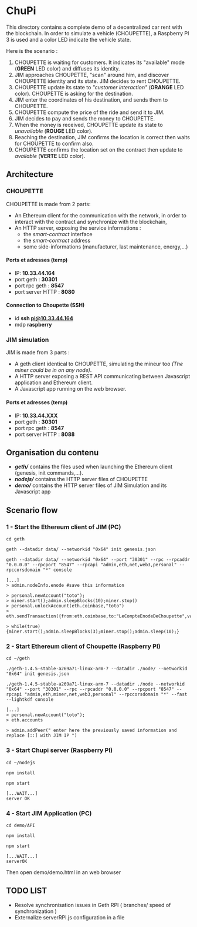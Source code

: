 # ChuPi

This directory contains a complete demo of a decentralized car rent with the blockchain.
In order to simulate a vehicle (CHOUPETTE), a Raspberry PI 3 is used and a color LED indicate the vehicle state.

Here is the scenario :

1. CHOUPETTE is waiting for customers. It indicates its "available" mode (**GREEN** LED color) and diffuses its identity.
2. JIM approaches CHOUPETTE, "scan" around him, and discover CHOUPETTE identity and its state. JIM decides to rent CHOUPETTE.
3. CHOUPETTE update its state to *"customer interaction"* (**ORANGE** LED color). CHOUPETTE is asking for the destination.
4. JIM enter the coordinates of his destination, and sends them to CHOUPETTE.
5. CHOUPETTE compute the price of the ride and send it to JIM.
6. JIM decides to pay and sends the money to CHOUPETTE.
7. When the money is received, CHOUPETTE update its state to *unavailable* (**ROUGE** LED color).
8. Reaching the destination, JIM confirms the location is correct then waits for CHOUPETTE to confirm also.
9. CHOUPETTE confirms the location set on the contract then update to *available* (**VERTE** LED color).

## Architecture
### CHOUPETTE

CHOUPETTE is made from 2 parts:

* An Ethereum client for the communication with the network, in order to interact with the contract and synchronize with the blockchain,
* An HTTP server, exposing the service informations :
    * the *smart-contract* interface
    * the *smart-contract* address
    * some side-informations (manufacturer, last maintenance, energy,...)

#### Ports et adresses (temp)
* IP: **10.33.44.164**
* port geth : **30301**
* port rpc geth : **8547**
* port server HTTP : **8080**

#### Connection to Choupette (SSH)
* id **ssh pi@10.33.44.164**
* mdp **raspberry**



### JIM simulation

JIM is made from 3 parts :

* A geth client identical to CHOUPETTE, simulating the mineur too *(The miner could be in on any node)*.
* A HTTP server exposing a REST API communicating between Javascript application and Ethereum client.
* A Javascript app running on the web browser.

#### Ports et adresses (temp)
* IP: **10.33.44.XXX**
* port geth : **30301**
* port rpc geth : **8547**
* port server HTTP : **8088**


## Organisation du contenu

* ***geth/*** contains the files used when launching the Ethereum client (genesis, init commands,...).
* ***nodejs/*** contains the HTTP server files of CHOUPETTE
* ***demo/*** contains the HTTP server files of JIM Simulation and its Javascript app

## Scenario flow

### 1 - Start the Ethereum client of JIM (PC)

```
cd geth

geth --datadir data/ --networkid "0x64" init genesis.json

geth --datadir data/ --networkid "0x64" --port "30301" --rpc --rpcaddr "0.0.0.0" --rpcport "8547" --rpcapi "admin,eth,net,web3,personal" --rpccorsdomain "*" console

[...]
> admin.nodeInfo.enode #save this information

> personal.newAccount("toto");
> miner.start();admin.sleepBlocks(10);miner.stop()
> personal.unlockAccount(eth.coinbase,"toto")
> eth.sendTransaction({from:eth.coinbase,to:"LeCompteEnodeDeChoupette",value:web3.toWei(10,"ether")})

> while(true){miner.start();admin.sleepBlocks(3);miner.stop();admin.sleep(10);}

```

### 2 - Start Ethereum client of Choupette (Raspberry PI)

```
cd ~/geth

./geth-1.4.5-stable-a269a71-linux-arm-7 --datadir ./node/ --networkid "0x64" init genesis.json

./geth-1.4.5-stable-a269a71-linux-arm-7 --datadir ./node --networkid "0x64" --port "30301" --rpc --rpcaddr "0.0.0.0" --rpcport "8547" --rpcapi "admin,eth,miner,net,web3,personal" --rpccorsdomain "*" --fast --lightkdf console

[...]
> personal.newAccount("toto");
> eth.accounts

> admin.addPeer(" enter here the previously saved information and replace [::] with JIM IP ")
```

### 3 - Start Chupi server (Raspberry PI)

```
cd ~/nodejs

npm install

npm start

[...WAIT...]
server OK
```
### 4 - Start JIM Application (PC)

```
cd demo/API

npm install

npm start

[...WAIT...]
serverOK

```

Then open demo/demo.html in an web browser


## TODO LIST

* Resolve synchronisation issues in Geth RPI ( branches/ speed of synchronization )
* Externalize serverRPI.js configuration in a file

